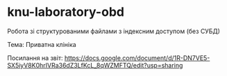 # knu-laboratory-obd

Робота зі структурованими файлами з індексним доступом (без СУБД)  

Тема: Приватна клініка

Посилання на звіт: https://docs.google.com/document/d/1R-DN7VE5-SX5iyV8K0hrIVRa36dZ3LfKcL_8qWZMFTQ/edit?usp=sharing
